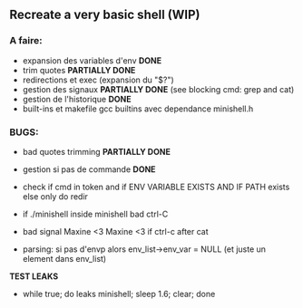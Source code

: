 ## Recreate a very basic shell (WIP)

### A faire:

- expansion des variables d'env **DONE**
- trim quotes **PARTIALLY DONE**
- redirections et exec (expansion du "$?")
- gestion des signaux **PARTIALLY DONE** (see blocking cmd: grep and cat)
- gestion de l'historique **DONE**
- built-ins et makefile gcc builtins avec dependance minishell.h



### BUGS:

- bad quotes trimming **PARTIALLY DONE**

- gestion si pas de commande **DONE**
- check if cmd in token and if ENV VARIABLE EXISTS AND IF PATH exists    else only do redir 
- if ./minishell inside minishell bad ctrl-C
- bad signal Maxine <3 Maxine <3 if ctrl-c after cat




- parsing: si pas d'envp alors env_list->env_var = NULL (et juste un element dans env_list)



**TEST LEAKS**
- while true; do leaks minishell; sleep 1.6; clear; done
